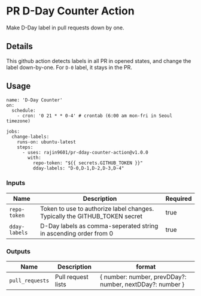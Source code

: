 # PR D-Day Counter Action

Make D-Day label in pull requests down by one.

## Details

This github action detects labels in all PR in opened states, and change the label down-by-one.
For `D-0` label, it stays in the PR.

## Usage

```
name: 'D-Day Counter'
on:
  schedule:
    - cron: '0 21 * * 0-4' # crontab (6:00 am mon-fri in Seoul timezone)

jobs:
  change-labels:
    runs-on: ubuntu-latest
    steps:
      - uses: rajin9601/pr-dday-counter-action@v1.0.0
        with:
          repo-token: "${{ secrets.GITHUB_TOKEN }}"
          dday-labels: "D-0,D-1,D-2,D-3,D-4"
```

### Inputs

| Name | Description | Required |
| - | - | - |
| `repo-token` | Token to use to authorize label changes. Typically the GITHUB_TOKEN secret | true |
| `dday-labels` | D-Day labels as comma-seperated string in ascending order from 0 | true |

### Outputs

| Name | Description | format |
| - | - | - |
| `pull_requests` | Pull request lists | { number: number, prevDDay?: number, nextDDay?: number } |
